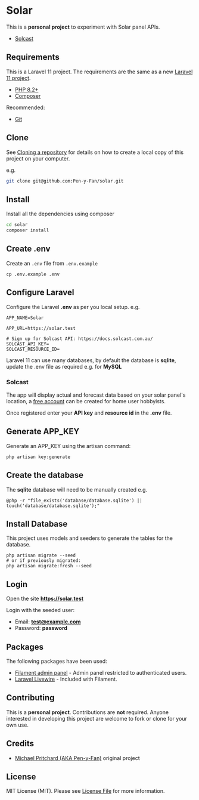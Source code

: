 # Solar

This is a **personal project** to experiment with Solar panel APIs.

- [Solcast](https://docs.solcast.com.au/)

## Requirements

This is a Laravel 11 project. The requirements are the same as a 
new [Laravel 11 project](https://laravel.com/docs/11.x/installation).

- [PHP 8.2+](https://www.php.net/downloads.php)
- [Composer](https://getcomposer.org)

Recommended:

- [Git](https://git-scm.com/downloads)

## Clone

See [Cloning a repository](https://help.github.com/en/articles/cloning-a-repository) for details on how to create a
local copy of this project on your computer.

e.g.

```sh
git clone git@github.com:Pen-y-Fan/solar.git
```

## Install

Install all the dependencies using composer

```sh
cd solar
composer install
```

## Create .env

Create an `.env` file from `.env.example`

```shell script
cp .env.example .env
```

## Configure Laravel

Configure the Laravel **.env** as per you local setup. e.g.

```text
APP_NAME=Solar

APP_URL=https://solar.test

# Sign up for Solcast API: https://docs.solcast.com.au/
SOLCAST_API_KEY=
SOLCAST_RESOURCE_ID=
```

Laravel 11 can use many databases, by default the database is **sqlite**, update the .env file as required e.g. 
for **MySQL**

### Solcast

The app will display actual and forecast data based on your solar panel's location, 
a [free account](https://toolkit.solcast.com.au/register) can be created for home user hobbyists.

Once registered enter your **API key** and **resource id** in the **.env** file.

## Generate APP_KEY

Generate an APP_KEY using the artisan command:

```shell script
php artisan key:generate
```

## Create the database

The **sqlite** database will need to be manually created e.g.

```shell
@php -r "file_exists('database/database.sqlite') || touch('database/database.sqlite');"
```

## Install Database

This project uses models and seeders to generate the tables for the database.

```shell
php artisan migrate --seed
# or if previously migrated: 
php artisan migrate:fresh --seed
```

## Login

Open the site **https://solar.test**

Login with the seeded user:

- Email: **test@example.com**
- Password: **password**

## Packages

The following packages have been used:

- [Filament admin panel](https://filamentphp.com/docs/3.x/admin/installation) - Admin panel restricted to authenticated users.
- [Laravel Livewire](https://laravel-livewire.com/) - Included with Filament.

<!--
### Dev Tooling

- [Easy Coding Standard (ECS)](https://github.com/symplify/easy-coding-standard) - Preferred coding standard for this
  project, set to PSR-12 plus other standards.
- [Larastan](https://github.com/nunomaduro/larastan) - Static analysis for Laravel using PhpStan.
- [Rector](https://github.com/rectorphp/rector) - Automatic code update - set to Laravel 10 and PHPUnit 10.
- [Parallel-Lint](https://github.com/php-parallel-lint/PHP-Parallel-Lint) - This application checks syntax of PHP files
  in parallel
- [IDE helper](https://github.com/barryvdh/laravel-ide-helper) - helper for IDE auto-completion
- [Laravel debug bar](https://github.com/barryvdh/laravel-debugbar) - debug bar for views, shows models, db calls etc.
- [GrumPHP](https://github.com/phpro/grumphp) - pre-commit hook to run the above tools before committing code
-->


## Contributing

This is a **personal project**. Contributions are **not** required. Anyone interested in developing this project are
welcome to fork or clone for your own use.

## Credits

- [Michael Pritchard \(AKA Pen-y-Fan\)](https://github.com/pen-y-fan) original project

## License

MIT License (MIT). Please see [License File](LICENSE.md) for more information.

